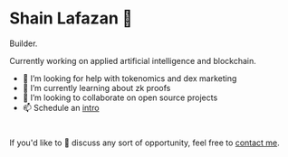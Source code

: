 # Shain Lafazan 👋

Builder.

Currently working on applied artificial intelligence and blockchain.

- 🤔 I’m looking for help with tokenomics and dex marketing
- 🌱 I’m currently learning about zk proofs
- 🤝 I’m looking to collaborate on open source projects
- 📫 Schedule an [intro](https://shainlafazan.com)

#
If you'd like to 💬 discuss any sort of opportunity, feel free to [contact me](mailto:shain.codes@gmail.com).

